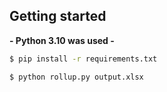 ## Getting started

**- Python 3.10 was used -**

```bash
$ pip install -r requirements.txt 

$ python rollup.py output.xlsx
```
